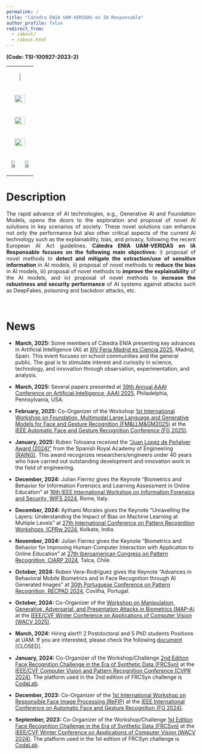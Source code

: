 ```yaml
---
permalink: /
title: "Cátedra ENIA UAM-VERIDAS en IA Responsable"
author_profile: false
redirect_from: 
  - /about/
  - /about.html
---
```


<p><b>(Code: TSI-100927-2023-2)</b></p>

<table>
  <tbody>
  <tr>
      <td colspan="2" width="50%">
        <div>
          <p align="center"><img src="https://catedraeniauam.github.io/images/CatedraENIA.png" style="width:25%;height:auto"></p>
        </div>
      </td>
    </tr>
    <tr>
      <td colspan="2" width="50%">
        <div>
          <p align="center"><img src="https://catedraeniauam.github.io/images/gob_es_mptfp.png" style="width:70%;height:auto;"></p>
        </div>
      </td>
    </tr>
    <tr>
      <td colspan="2" width="50%">
        <div>
          <p align="center"><img src="https://catedraeniauam.github.io/images/NextGenerationEU.png" style="width:70%;height:auto;"></p>
        </div>
      </td>
    </tr>
    <tr>
      <td colspan="2" width="50%">
        <div>
          <p align="center"><img src="https://catedraeniauam.github.io/images/plan_rtr.png" style="width:70%;height:auto;"></p>
        </div>
      </td>
    </tr>
    <tr>
      <td width="50%">
        <div>
          <p align="center"><img src="https://catedraeniauam.github.io/images/bidalab.jpg" style="width:70%;height:auto;"></p>
        </div>
      </td>
      <td width="50%">
        <div>
          <p align="center"><img src="https://catedraeniauam.github.io/images/Veridas.jpg" style="width:70%;height:auto;"></p>
        </div>
      </td>
    </tr>
  </tbody>
</table>

Description
======

<div style="text-align: justify">The rapid advance of AI technologies, e.g., Generative AI and Foundation Models, opens the doors to the exploration and proposal of novel AI solutions in key scenarios of society. These novel solutions can enhance not only the performance but also other critical aspects of the current AI technology such as the explainability, bias, and privacy, following the recent European AI Act guidelines. <b>Cátedra ENIA UAM-VERIDAS en IA Responsable focuses on the following main objectives:</b> i) proposal of novel methods to <b>detect and mitigate the extraction/use of sensitive information</b> in AI models, ii) proposal of novel methods to <b>reduce the bias</b> in AI models, iii) proposal of novel methods to <b>improve the explainability</b> of the AI models, and iv) proposal of novel methods to <b>increase the robustness and security performance</b> of AI systems against attacks such as DeepFakes, poisoning and backdoor attacks, etc.</div>

&nbsp;

News 
======

- **March, 2025:** Some members of Cátedra ENIA presenting key advances in Artificial Intelligence (AI) at <a href="https://www.madrimasd.org/feriamadridesciencia/">XIV Feria Madrid es Ciencia 2025</a>, Madrid, Spain. This event focuses on school communities and the general public. The goal is to stimulate interest and curiosity in science, technology, and innovation through observation, experimentation, and analysis.

- **March, 2025:** Several papers presented at <a href="https://aaai.org/conference/aaai/aaai-25/">39th Annual AAAI Conference on Artificial Intelligence, AAAI 2025</a>, Philadelphia, Pennsylvania, USA.

- **February, 2025:** Co-Organizer of the Workshop <a href="https://sites.google.com/view/fmllmgm-fg25">1st International Workshop on Foundation, Multimodal Large Language and Generative Models for Face and Gesture Recognition (FM&LLM&GM2025)</a> at the <a href="https://fg2025.ieee-biometrics.org/">IEEE Automatic Face and Gesture Recognition Conference (FG 2025)</a>.

- **January, 2025:** Ruben Tolosana received the <a href="https://www.raing.es/comunicacion/actos/premios-y-distinciones/premios-jovenes-investigadores/premios-jovenes-investigadores-2024/">“Juan Lopez de Peñalver Award (2024)”</a> from the Spanish Royal Academy of Engineering <a href="https://www.raing.es/">(RAING)</a>. This award recognizes researchers/engineers under 40 years who have carried out outstanding development and innovation work in the field of engineering.

- **December, 2024:** Julian Fierrez gives the Keynote “Biometrics and Behavior for Information Forensics and Learning Assessment in Online Education” at <a href="https://wifs2024.uniroma3.it/?page_id=173">16th IEEE International Workshop on Information Forensics and Security, WIFS 2024</a>, Rome, Italy.

- **December, 2024:** Aythami Morales gives the Keynote “Unravelling the Layers: Understanding the Impact of Bias on Machine Learning at Multiple Levels” at <a href="https://sites.google.com/view/icpr2024-fairbio">27th International Conference on Pattern Recognition Workshops, ICPRw 2024</a>, Kolkata, India.

- **November, 2024:** Julian Fierrez gives the Keynote “Biometrics and Behavior for Improving Human-Computer Interaction with Application to Online Education” at <a href="http://www.ciarp24.org/">27th Iberoamerican Congress on Pattern Recognition, CIARP 2024</a>, Talca, Chile.

- **October, 2024:** Ruben Vera-Rodriguez gives the Keynote “Advances in Behavioral Mobile Biometrics and in Face Recognition through AI Generated Images” at <a href="https://recpad2024.web.app/">30th Portuguese Conference on Pattern Recognition, RECPAD 2024</a>, Covilha, Portugal.

- **October, 2024:** Co-Organizer of the <a href="https://sites.google.com/view/wacv2025-map-a/home">Workshop on Manipulation, Generative, Adversarial, and Presentation Attacks in Biometrics (MAP-A)</a> at the <a href="https://wacv2025.thecvf.com/">IEEE/CVF Winter Conference on Applications of Computer Vision (WACV 2025)</a>.

- **March, 2024:** Hiring alert!! 2 Postdoctoral and 5 PhD students Positions at UAM. If you are interested, please check the following <a href="https://drive.google.com/file/d/1YSMEr4_SseqDQCv5NpLPYv57BEG-Ql8z/view">document</a> [CLOSED].

- **January, 2024:** Co-Organizer of the Workshop/Challenge <a href="https://frcsyn.github.io/">2nd Edition Face Recognition Challenge in the Era of Synthetic Data (FRCSyn)</a> at the <a href="https://cvpr.thecvf.com/">IEEE/CVF Computer Vision and Pattern Recognition Conference (CVPR 2024)</a>. The platform used in the 2nd edition of FRCSyn challenge is <a href="https://codalab.lisn.upsaclay.fr/competitions/16970">CodaLab</a>.

- **December, 2023:** Co-Organizer of the <a href="https://responsiblefaceimageprocessing.github.io/fg2024/">1st International Workshop on Responsible Face Image Processing (ReFIP)</a> at the <a href="https://fg2024.ieee-biometrics.org/">IEEE International Conference on Automatic Face and Gesture Recognition (FG 2024)</a>.

- **September, 2023:** Co-Organizer of the Workshop/Challenge <a href="https://frcsyn.github.io/">1st Edition Face Recognition Challenge in the Era of Synthetic Data (FRCSyn)</a> at the <a href="https://wacv2024.thecvf.com/">IEEE/CVF Winter Conference on Applications of Computer Vision (WACV 2024)</a>. The platform used in the 1st edition of FRCSyn challenge is <a href="https://codalab.lisn.upsaclay.fr/competitions/15485">CodaLab</a>.

&nbsp;


